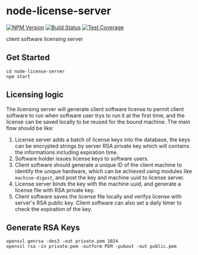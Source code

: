 # node-license-server
[![NPM Version][npm-image]][npm-url]
[![Build Status][travis-image]][travis-url]
[![Test Coverage][coveralls-image]][coveralls-url]

client software licensing server

## Get Started
```
cd node-license-server
npm start

```

## Licensing logic

The licensing server will generate client software license to permit client software to run when software user trys to run it at the first time, and the license can be saved locally to be reused for the bound machine. The main flow should be like:

1. License server adds a batch of license keys into the database, the keys can be encrypted strings by server RSA private key which will contains the informations including expiration time. 
2. Software holder issues license keys to software users.
3. Client software should generate a unique ID of the client machine to identify the unique hardware, which can be achieved using modules like `machine-digest`, and post the key and machine uuid to license server.
4. License server binds the key with the machine uuid, and generate a license file with RSA private key.
5. Client software saves the license file locally and verifys license with server's RSA public key. Client software can also set a daily timer to check the expiration of the key.

## Generate RSA Keys

```
openssl genrsa -des3 -out private.pem 1024
openssl rsa -in private.pem -outform PEM -pubout -out public.pem

```

  
[npm-image]: https://img.shields.io/npm/v/node-license-server.svg
[npm-url]: https://npmjs.org/package/node-license-server
[travis-image]: https://img.shields.io/travis/devfans/node-license-server/master.svg
[travis-url]: https://travis-ci.org/devfans/node-license-server
[coveralls-image]: https://img.shields.io/coveralls/devfans/node-license-server/master.svg
[coveralls-url]: https://coveralls.io/r/devfans/node-license-server?branch=master
[downloads-image]: https://img.shields.io/npm/dm/node-license-server.svg
[downloads-url]: https://npmjs.org/package/node-license-server

